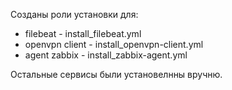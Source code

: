Созданы роли установки  для:
- filebeat - install_filebeat.yml
- openvpn client - install_openvpn-client.yml
- agent zabbix - install_zabbix-agent.yml	

Oстальные сервисы были установелнны вручню.


